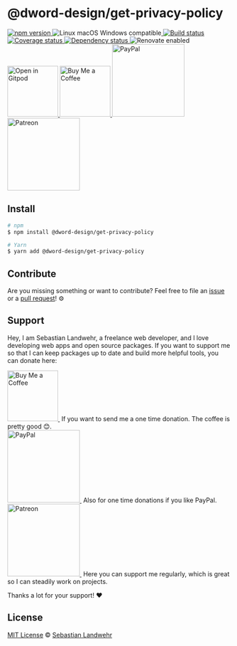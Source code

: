 <!-- TITLE/ -->
# @dword-design/get-privacy-policy
<!-- /TITLE -->

<!-- BADGES/ -->
  <p>
    <a href="https://npmjs.org/package/@dword-design/get-privacy-policy">
      <img
        src="https://img.shields.io/npm/v/@dword-design/get-privacy-policy.svg"
        alt="npm version"
      >
    </a><img src="https://img.shields.io/badge/os-linux%20%7C%C2%A0macos%20%7C%C2%A0windows-blue" alt="Linux macOS Windows compatible"><a href="https://github.com/dword-design/get-privacy-policy/actions">
      <img
        src="https://github.com/dword-design/get-privacy-policy/workflows/build/badge.svg"
        alt="Build status"
      >
    </a><a href="https://codecov.io/gh/dword-design/get-privacy-policy">
      <img
        src="https://codecov.io/gh/dword-design/get-privacy-policy/branch/master/graph/badge.svg"
        alt="Coverage status"
      >
    </a><a href="https://david-dm.org/dword-design/get-privacy-policy">
      <img src="https://img.shields.io/david/dword-design/get-privacy-policy" alt="Dependency status">
    </a><img src="https://img.shields.io/badge/renovate-enabled-brightgreen" alt="Renovate enabled"><br/><a href="https://gitpod.io/#https://github.com/dword-design/get-privacy-policy">
      <img
        src="https://gitpod.io/button/open-in-gitpod.svg"
        alt="Open in Gitpod"
        width="114"
      >
    </a><a href="https://www.buymeacoffee.com/dword">
      <img
        src="https://www.buymeacoffee.com/assets/img/guidelines/download-assets-sm-2.svg"
        alt="Buy Me a Coffee"
        width="114"
      >
    </a><a href="https://paypal.me/SebastianLandwehr">
      <img
        src="https://sebastianlandwehr.com/images/paypal.svg"
        alt="PayPal"
        width="163"
      >
    </a><a href="https://www.patreon.com/dworddesign">
      <img
        src="https://sebastianlandwehr.com/images/patreon.svg"
        alt="Patreon"
        width="163"
      >
    </a>
</p>
<!-- /BADGES -->

<!-- DESCRIPTION/ -->

<!-- /DESCRIPTION -->

<!-- INSTALL/ -->
## Install

```bash
# npm
$ npm install @dword-design/get-privacy-policy

# Yarn
$ yarn add @dword-design/get-privacy-policy
```
<!-- /INSTALL -->

<!-- LICENSE/ -->
## Contribute

Are you missing something or want to contribute? Feel free to file an [issue](https://github.com/dword-design/get-privacy-policy/issues) or a [pull request](https://github.com/dword-design/get-privacy-policy/pulls)! ⚙️

## Support

Hey, I am Sebastian Landwehr, a freelance web developer, and I love developing web apps and open source packages. If you want to support me so that I can keep packages up to date and build more helpful tools, you can donate here:

<p>
  <a href="https://www.buymeacoffee.com/dword">
    <img
      src="https://www.buymeacoffee.com/assets/img/guidelines/download-assets-sm-2.svg"
      alt="Buy Me a Coffee"
      width="114"
    >
  </a>&nbsp;If you want to send me a one time donation. The coffee is pretty good 😊.<br/>
  <a href="https://paypal.me/SebastianLandwehr">
    <img
      src="https://sebastianlandwehr.com/images/paypal.svg"
      alt="PayPal"
      width="163"
    >
  </a>&nbsp;Also for one time donations if you like PayPal.<br/>
  <a href="https://www.patreon.com/dworddesign">
    <img
      src="https://sebastianlandwehr.com/images/patreon.svg"
      alt="Patreon"
      width="163"
    >
  </a>&nbsp;Here you can support me regularly, which is great so I can steadily work on projects.
</p>

Thanks a lot for your support! ❤️

## License

[MIT License](https://opensource.org/licenses/MIT) © [Sebastian Landwehr](https://sebastianlandwehr.com)
<!-- /LICENSE -->
